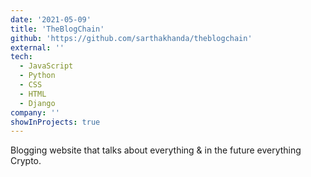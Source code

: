 ```yaml
---
date: '2021-05-09'
title: 'TheBlogChain'
github: 'https://github.com/sarthakhanda/theblogchain'
external: ''
tech:
  - JavaScript
  - Python
  - CSS
  - HTML
  - Django
company: ''
showInProjects: true
---
```


Blogging website that talks about everything & in the future everything Crypto.